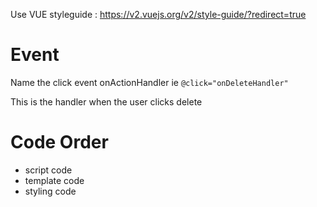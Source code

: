 Use VUE styleguide :
https://v2.vuejs.org/v2/style-guide/?redirect=true

# Event
Name the click event onActionHandler
ie 
```@click="onDeleteHandler"```

This is the handler when the user clicks delete

# Code Order
* script code
* template code
* styling code

